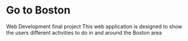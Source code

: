 # Go to Boston

Web Development final project 
This web application is designed to show the users different activities to do in and around the Boston area
